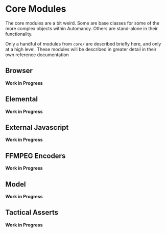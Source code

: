 # Core Modules
The core modules are a bit weird.  Some are base classes for some of the more complex objects within Automancy.  Others are stand-alone in their functionality.

Only a handful of modules from `core/` are described briefly here, and only at a high level.  These modules will be described in greater detail in their own reference documentation

## Browser
**Work in Progress**

## Elemental
**Work in Progress**

## External Javascript
**Work in Progress**

## FFMPEG Encoders
**Work in Progress**

## Model
**Work in Progress**

## Tactical Asserts
**Work in Progress**